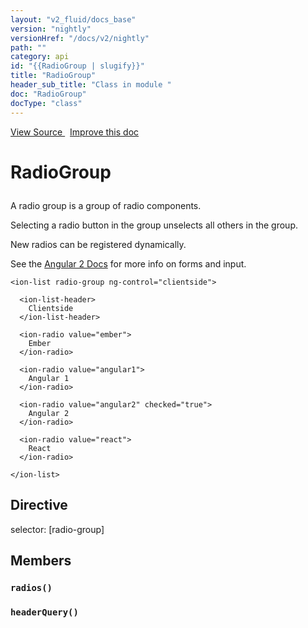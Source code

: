 ```yaml
---
layout: "v2_fluid/docs_base"
version: "nightly"
versionHref: "/docs/v2/nightly"
path: ""
category: api
id: "{{RadioGroup | slugify}}"
title: "RadioGroup"
header_sub_title: "Class in module "
doc: "RadioGroup"
docType: "class"
---
```




<div class="improve-docs">
  <a href='http://github.com/driftyco/ionic2/tree/master/ionic/components/radio/radio.ts#L4'>
    View Source
  </a>
  &nbsp;
  <a href='http://github.com/driftyco/ionic2/edit/master/ionic/components/radio/radio.ts#L4'>
    Improve this doc
  </a>

  <!-- TODO(drewrygh, perrygovier): render this block in the correct location, markup identical to component docs -->

</div>




<h1 class="api-title">

  RadioGroup



</h1>





<p>A radio group is a group of radio components.</p>
<p>Selecting a radio button in the group unselects all others in the group.</p>
<p>New radios can be registered dynamically.</p>
<p>See the <a href="https://angular.io/docs/js/latest/api/forms/">Angular 2 Docs</a> for more info on forms and input.</p>





<pre><code class="lang-html">&lt;ion-list radio-group ng-control=&quot;clientside&quot;&gt;

  &lt;ion-list-header&gt;
    Clientside
  &lt;/ion-list-header&gt;

  &lt;ion-radio value=&quot;ember&quot;&gt;
    Ember
  &lt;/ion-radio&gt;

  &lt;ion-radio value=&quot;angular1&quot;&gt;
    Angular 1
  &lt;/ion-radio&gt;

  &lt;ion-radio value=&quot;angular2&quot; checked=&quot;true&quot;&gt;
    Angular 2
  &lt;/ion-radio&gt;

  &lt;ion-radio value=&quot;react&quot;&gt;
    React
  &lt;/ion-radio&gt;

&lt;/ion-list&gt;
</code></pre>



<h2>Directive</h2>
  <span>selector: [radio-group]</span>


<h2>Members</h2>

<div id="radios"></div>
<h3>
  <code>radios()</code>

</h3>












<div id="headerQuery"></div>
<h3>
  <code>headerQuery()</code>

</h3>














